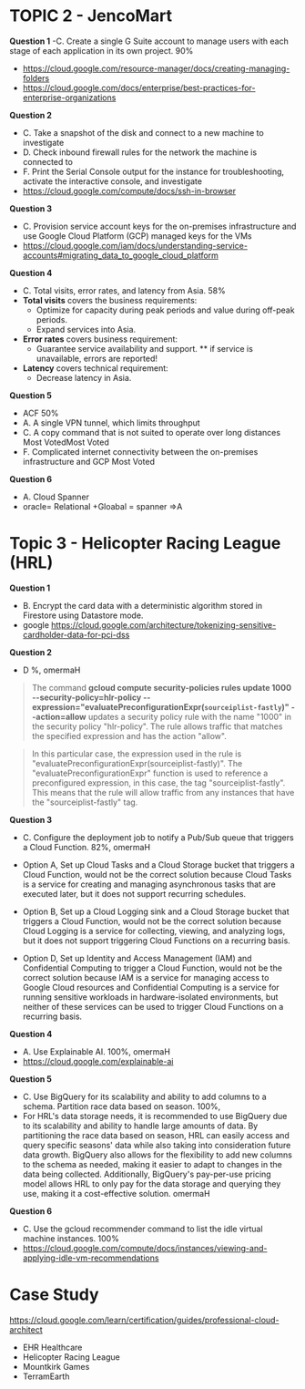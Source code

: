 # TOPIC 2 - JencoMart

**Question 1**
-C. Create a single G Suite account to manage users with each stage of each application in its own project. 90%

- https://cloud.google.com/resource-manager/docs/creating-managing-folders
- https://cloud.google.com/docs/enterprise/best-practices-for-enterprise-organizations

**Question 2**

- C. Take a snapshot of the disk and connect to a new machine to investigate
- D. Check inbound firewall rules for the network the machine is connected to
- F. Print the Serial Console output for the instance for troubleshooting, activate the interactive console, and investigate
- https://cloud.google.com/compute/docs/ssh-in-browser

**Question 3**

- C. Provision service account keys for the on-premises infrastructure and use Google Cloud Platform (GCP) managed keys for the VMs
- https://cloud.google.com/iam/docs/understanding-service-accounts#migrating_data_to_google_cloud_platform

**Question 4**

- C. Total visits, error rates, and latency from Asia. 58%
- **Total visits** covers the business requirements:
  - Optimize for capacity during peak periods and value during off-peak periods.
  - Expand services into Asia.
- **Error rates** covers business requirement:
  - Guarantee service availability and support. \*\* if service is unavailable, errors are reported!
- **Latency** covers technical requirement:
  - Decrease latency in Asia.

**Question 5**

- ACF 50%
- A. A single VPN tunnel, which limits throughput
- C. A copy command that is not suited to operate over long distances Most VotedMost Voted
- F. Complicated internet connectivity between the on-premises infrastructure and GCP Most Voted

**Question 6**

- A. Cloud Spanner
- oracle= Relational +Gloabal = spanner =>A

# Topic 3 - Helicopter Racing League (HRL)

**Question 1**

- B. Encrypt the card data with a deterministic algorithm stored in Firestore using Datastore mode.
- google https://cloud.google.com/architecture/tokenizing-sensitive-cardholder-data-for-pci-dss

**Question 2**

- D %, omermaH

> The command **gcloud compute security-policies rules update 1000 --security-policy=hlr-policy --expression="evaluatePreconfigurationExpr(`sourceiplist-fastly`)" --action=allow** updates a security policy rule with the name "1000" in the security policy "hlr-policy". The rule allows traffic that matches the specified expression and has the action "allow".

> In this particular case, the expression used in the rule is "evaluatePreconfigurationExpr(sourceiplist-fastly)". The "evaluatePreconfigurationExpr" function is used to reference a preconfigured expression, in this case, the tag "sourceiplist-fastly". This means that the rule will allow traffic from any instances that have the "sourceiplist-fastly" tag.

**Question 3**

- C. Configure the deployment job to notify a Pub/Sub queue that triggers a Cloud Function. 82%, omermaH
- Option A, Set up Cloud Tasks and a Cloud Storage bucket that triggers a Cloud Function, would not be the correct solution because Cloud Tasks is a service for creating and managing asynchronous tasks that are executed later, but it does not support recurring schedules.

- Option B, Set up a Cloud Logging sink and a Cloud Storage bucket that triggers a Cloud Function, would not be the correct solution because Cloud Logging is a service for collecting, viewing, and analyzing logs, but it does not support triggering Cloud Functions on a recurring basis.

- Option D, Set up Identity and Access Management (IAM) and Confidential Computing to trigger a Cloud Function, would not be the correct solution because IAM is a service for managing access to Google Cloud resources and Confidential Computing is a service for running sensitive workloads in hardware-isolated environments, but neither of these services can be used to trigger Cloud Functions on a recurring basis.

**Question 4**

- A. Use Explainable AI. 100%, omermaH
- https://cloud.google.com/explainable-ai

**Question 5**

- C. Use BigQuery for its scalability and ability to add columns to a schema. Partition race data based on season. 100%,
- For HRL's data storage needs, it is recommended to use BigQuery due to its scalability and ability to handle large amounts of data. By partitioning the race data based on season, HRL can easily access and query specific seasons' data while also taking into consideration future data growth. BigQuery also allows for the flexibility to add new columns to the schema as needed, making it easier to adapt to changes in the data being collected. Additionally, BigQuery's pay-per-use pricing model allows HRL to only pay for the data storage and querying they use, making it a cost-effective solution. omermaH

**Question 6**

- C. Use the gcloud recommender command to list the idle virtual machine instances. 100%
- https://cloud.google.com/compute/docs/instances/viewing-and-applying-idle-vm-recommendations

# Case Study

https://cloud.google.com/learn/certification/guides/professional-cloud-architect

- EHR Healthcare
- Helicopter Racing League
- Mountkirk Games
- TerramEarth

